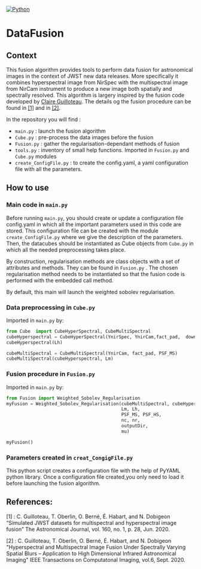 [![Python](https://img.shields.io/badge/python-3.8.2-blue.svg)](https://python.org)

# DataFusion 

## Context 

This fusion algorithm provides tools to perform data fusion for astronomical images in the context of JWST new data releases. 
More specifically it combines hyperspectral image from NirSpec with the multispectral image from NirCam instrument to produce a new image both spatially and spectrally resolved.
This algorithm is largery inspired by the fusion code developed by [Claire Guilloteau](https://github.com/cguilloteau/Fast-fusion-of-astronomical-images). 
The details og the fusion procedure can be found in [[1]](https://arxiv.org/abs/1912.11868) and in [[2]](https://ui.adsabs.harvard.edu/abs/2020AJ....160...28G/abstract).

In the repository you will find : 
- `main.py` : launch the fusion algorithm 
- `Cube.py` : pre-process the data images before the fusion 
- `Fusion.py` : gather the regularisation-dependant methods of fusion 
- `tools.py`  : inventory of small help functions. Imported in `Fusion.py` and `Cube.py` modules
- `create_ConfigFile.py` : to create the config.yaml, a yaml configuration file with all the parameters. 


## How to use  

### Main code in `main.py` 
Before running `main.py`, you should create or update a configuration file config.yaml in which all the important 
parameters used in this code are stored. This configuration file can be created with the module `create_ConfigFile.py`
where we give the description of the parameters.
Then, the datacubes should be instantiated as Cube objects from `Cube.py` in which all the needed preprocessing takes 
place. 
 
By construction, regularisation methods are class objects with a set of attributes and methods. They can be found in 
`Fusion.py` . The chosen regularisation method needs to be instantiated so that the fusion code is performed with the 
embedded call method.

By default, this main will launch the weighted sobolev regularisation.  


### Data preprocessing in `Cube.py` 
Imported in `main.py` by:

```python
from Cube  import CubeHyperSpectral, CubeMultiSpectral
cubeHyperspectral = CubeHyperSpectral(YnirSpec, YnirCam,fact_pad,  downsampling,fluxConv, PSF_HS, lacp)
cubeHyperspectral(Lh)

cubeMultiSpectral = CubeMultiSpectral(YnirCam, fact_pad, PSF_MS)
cubeMultiSpectral(cubeHyperspectral, Lm)
```

### Fusion procedure in `Fusion.py` 
Imported in `main.py` by:

```python
from Fusion import Weighted_Sobolev_Regularisation
myFusion = Weighted_Sobolev_Regularisation(cubeMultiSpectral, cubeHyperspectral,
                                           Lm, Lh,
                                           PSF_MS, PSF_HS,
                                           nc, nr,
                                           outputDir,
                                           mu)

myFusion()
```

### Parameters created in `creat_CongigFile.py` 

This python script creates a configuration file with the help of PyYAML python library. Once a configuration file
 created,you only need to load it before launching the fusion algorithm.
 
## References:  

[1] : C. Guilloteau, T. Oberlin, O. Berné, É. Habart, and N. Dobigeon “Simulated JWST datasets for multispectral and hyperspectral image fusion” The Astronomical Journal, vol. 160, no. 1, p. 28, Jun. 2020.

[2] : C. Guilloteau, T. Oberlin, O. Berné, É. Habart, and N. Dobigeon "Hyperspectral and Multispectral Image Fusion Under Spectrally Varying Spatial Blurs – Application to High Dimensional Infrared Astronomical Imaging" IEEE Transactions on Computatonal Imaging, vol.6, Sept. 2020.
